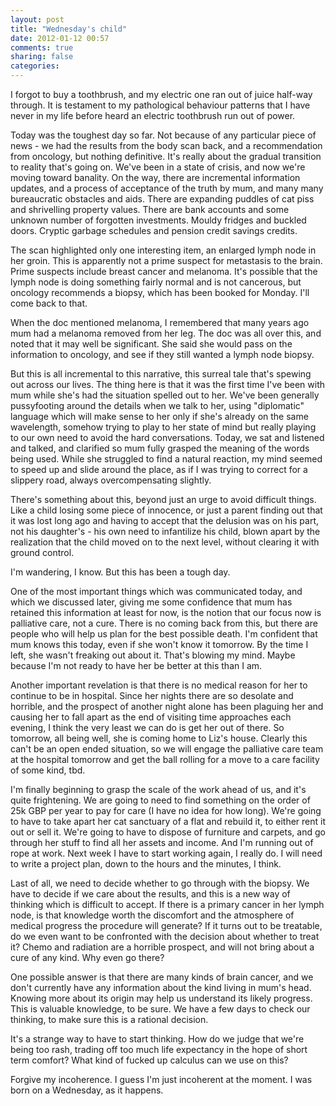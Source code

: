 ```yaml
---
layout: post
title: "Wednesday's child"
date: 2012-01-12 00:57
comments: true
sharing: false
categories: 
---
```


I forgot to buy a toothbrush, and my electric one ran out of juice half-way through. It is testament to my pathological behaviour patterns that I have never in my life before heard an electric toothbrush run out of power.

Today was the toughest day so far. Not because of any particular piece of news - we had the results from the body scan back, and a recommendation from oncology, but nothing definitive. It's really about the gradual transition to reality that's going on. We've been in a state of crisis, and now we're moving toward banality. On the way, there are incremental information updates, and a process of acceptance of the truth by mum, and many many bureaucratic obstacles and aids. There are expanding puddles of cat piss and shrivelling property values. There are bank accounts and some unknown number of forgotten investments. Mouldy fridges and buckled doors. Cryptic garbage schedules and pension credit savings credits.

The scan highlighted only one interesting item, an enlarged lymph node in her groin. This is apparently not a prime suspect for metastasis to the brain. Prime suspects include breast cancer and melanoma. It's possible that the lymph node is doing something fairly normal and is not cancerous, but oncology recommends a biopsy, which has been booked for Monday. I'll come back to that.

When the doc mentioned melanoma, I remembered that many years ago mum had a melanoma removed from her leg. The doc was all over this, and noted that it may well be significant. She said she would pass on the information to oncology, and see if they still wanted a lymph node biopsy.

But this is all incremental to this narrative, this surreal tale that's spewing out across our lives. The thing here is that it was the first time I've been with mum while she's had the situation spelled out to her. We've been generally pussyfooting around the details when we talk to her, using "diplomatic" language which will make sense to her only if she's already on the same wavelength, somehow trying to play to her state of mind but really playing to our own need to avoid the hard conversations. Today, we sat and listened and talked, and clarified so mum fully grasped the meaning of the words being used. While she struggled to find a natural reaction, my mind seemed to speed up and slide around the place, as if I was trying to correct for a slippery road, always overcompensating slightly.

There's something about this, beyond just an urge to avoid difficult things. Like a child losing some piece of innocence, or just a parent finding out that it was lost long ago and having to accept that the delusion was on his part, not his daughter's - his own need to infantilize his child, blown apart by the realization that the child moved on to the next level, without clearing it with ground control.

I'm wandering, I know. But this has been a tough day.

One of the most important things which was communicated today, and which we discussed later, giving me some confidence that mum has retained this information at least for now, is the notion that our focus now is palliative care, not a cure. There is no coming back from this, but there are people who will help us plan for the best possible death. I'm confident that mum knows this today, even if she won't know it tomorrow. By the time I left, she wasn't freaking out about it. That's blowing my mind. Maybe because I'm not ready to have her be better at this than I am.

Another important revelation is that there is no medical reason for her to continue to be in hospital. Since her nights there are so desolate and horrible, and the prospect of another night alone has been plaguing her and causing her to fall apart as the end of visiting time approaches each evening, I think the very least we can do is get her out of there. So tomorrow, all being well, she is coming home to Liz's house. Clearly this can't be an open ended situation, so we will engage the palliative care team at the hospital tomorrow and get the ball rolling for a move to a care facility of some kind, tbd.

I'm finally beginning to grasp the scale of the work ahead of us, and it's quite frightening. We are going to need to find something on the order of 25k GBP per year to pay for care (I have no idea for how long). We're going to have to take apart her cat sanctuary of a flat and rebuild it, to either rent it out or sell it. We're going to have to dispose of furniture and carpets, and go through her stuff to find all her assets and income. And I'm running out of rope at work. Next week I have to start working again, I really do. I will need to write a project plan, down to the hours and the minutes, I think.

Last of all, we need to decide whether to go through with the biopsy. We have to decide if we care about the results, and this is a new way of thinking which is difficult to accept. If there is a primary cancer in her lymph node, is that knowledge worth the discomfort and the atmosphere of medical progress the procedure will generate? If it turns out to be treatable, do we even want to be confronted with the decision about whether to treat it? Chemo and radiation are a horrible prospect, and will not bring about a cure of any kind. Why even go there?

One possible answer is that there are many kinds of brain cancer, and we don't currently have any information about the kind living in mum's head. Knowing more about its origin may help us understand its likely progress. This is valuable knowledge, to be sure. We have a few days to check our thinking, to make sure this is a rational decision.

It's a strange way to have to start thinking. How do we judge that we're being too rash, trading off too much life expectancy in the hope of short term comfort? What kind of fucked up calculus can we use on this?

Forgive my incoherence. I guess I'm just incoherent at the moment. I was born on a Wednesday, as it happens.
